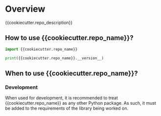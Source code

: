 # Overview

{{cookiecutter.repo_description}}

## How to use {{cookiecutter.repo_name}}?

``` python
import {{cookiecutter.repo_name}}

print({{cookiecutter.repo_name}}.__version__)
```

## When to use {{cookiecutter.repo_name}}?



### Development

When used for development, it is recommended to treat {{cookiecutter.repo_name}} as any other Python package. As such, it must be added to the requirements of the library being worked on.
